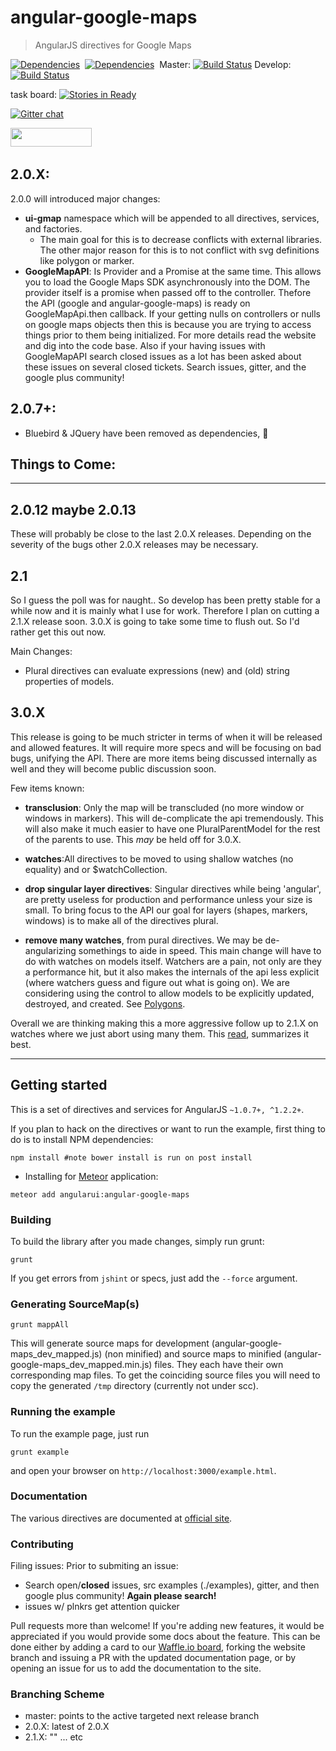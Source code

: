 # angular-google-maps

> AngularJS directives for Google Maps


[![Dependencies](https://david-dm.org/angular-ui/angular-google-maps.svg)](https://david-dm.org/angular-ui/angular-google-maps)&nbsp; 
[![Dependencies](https://david-dm.org/angular-ui/angular-google-maps/dev-status.svg)](https://david-dm.org/angular-ui/angular-google-maps)&nbsp; 
Master: [![Build Status](https://travis-ci.org/angular-ui/angular-google-maps.svg?branch=master)](https://travis-ci.org/angular-ui/angular-google-maps)
Develop: [![Build Status](https://travis-ci.org/angular-ui/angular-google-maps.svg?branch=develop)](https://travis-ci.org/angular-ui/angular-google-maps)

task board: [![Stories in Ready](https://badge.waffle.io/angular-ui/angular-google-maps.png?label=ready&title=Ready)](https://waffle.io/angular-ui/angular-google-maps)

[![Gitter chat](https://badges.gitter.im/angular-ui/angular-google-maps.svg)](https://gitter.im/angular-ui/angular-google-maps)

<img src="http://benschwarz.github.io/bower-badges/badge@2x.png?pkgname=angular-google-maps" width="130" height="30">&nbsp;

## 2.0.X:
2.0.0 will introduced major changes:
- **ui-gmap** namespace which will be appended to all directives, services, and factories.
  - The main goal for this is to decrease conflicts with external libraries. The other major reason for this is to not conflict with svg definitions like polygon or marker.
- **GoogleMapAPI**: Is Provider and a Promise at the same time. This allows you to load the Google Maps SDK asynchronously into the DOM. The provider itself is a promise when passed off to the controller. Thefore the API (google and angular-google-maps) is ready on GoogleMapApi.then callback. If your getting nulls on controllers or nulls on google maps objects then this is because you are trying to access things prior to them being initialized. For more details read the website and dig into the code base. Also if your having issues with GoogleMapAPI search closed issues as a lot has been asked about these issues on several closed tickets. Search issues, gitter, and the google plus community!

## 2.0.7+:
- Bluebird & JQuery have been removed as dependencies, :clap:

## Things to Come:
_______________________
## 2.0.12 maybe 2.0.13

These will probably be close to the last 2.0.X releases. Depending on the severity of the bugs other 2.0.X releases may be necessary.

## 2.1

So I guess the poll was for naught.. So develop has been pretty stable for a while now and it is mainly what I use for work. Therefore I plan on cutting a 2.1.X release soon. 3.0.X is going to take some time to flush out. So I'd rather get this out now.

Main Changes:
- Plural directives can evaluate expressions (new) and (old) string properties of models.

## 3.0.X
This release is going to be much stricter in terms of when it will be released and allowed features. It will require more specs and will be focusing on bad bugs, unifying the API. There are more items being discussed internally as well and they will become public discussion soon.

Few items known:
- **transclusion**: Only the map will be transcluded (no more window or windows in markers). This will de-complicate the api tremendously. This will also make it much easier to have one PluralParentModel for the rest of the parents to use. This *may* be held off for 3.0.X. 
- **watches**:All directives to be moved to using shallow watches (no equality) and or $watchCollection.

- **drop singular layer directives**: Singular directives while being 'angular', are pretty useless for production and performance unless your size is small. To bring focus to the API our goal for layers (shapes, markers, windows) is to make all of the directives plural.

- **remove many watches**, from pural directives. We may be de-angularizing somethings to aide in speed. This main change will have to do with watches on models itself. Watchers are a pain, not only are they a performance hit, but it also makes the internals of the api less explicit (where watchers guess and figure out what is going on). We are considering using the control to allow models to be explicitly updated, destroyed, and created. See [Polygons](https://github.com/angular-ui/angular-google-maps/blob/master/src/coffee/directives/api/polygons.coffee#L24-L29).

Overall we are thinking making this a more aggressive follow up to 2.1.X on watches where we just abort using many them. This [read](http://gehrcke.de/2014/11/sharing-state-in-angularjs-be-aware-of-watch-issues-and-race-conditions-during-app-initialization/), summarizes it best.

__________________
## Getting started
This is a set of directives and services for AngularJS `~1.0.7+, ^1.2.2+`.

If you plan to hack on the directives or want to run the example, first thing to do is to install NPM dependencies:

```shell
npm install #note bower install is run on post install 
```

* Installing for [Meteor](https://www.meteor.com/) application:

```shell
meteor add angularui:angular-google-maps
```

### Building
To build the library after you made changes, simply run grunt:

```shell
grunt
```

If you get errors from `jshint` or specs, just add the `--force` argument.

### Generating SourceMap(s)
```shell
grunt mappAll
```
This will generate source maps for development (angular-google-maps_dev_mapped.js) (non minified) and source maps to minified 
(angular-google-maps_dev_mapped.min.js) files. They each have their own corresponding map files.  To get the coinciding source 
files you will need to copy the generated `/tmp` directory (currently not under scc).

### Running the example
To run the example page, just run

```shell
grunt example
```

and open your browser on `http://localhost:3000/example.html`.

### Documentation
The various directives are documented at [official site](http://angular-google-maps.org).

### Contributing

Filing issues: 
 Prior to submiting an issue:
- Search open/**closed** issues, src examples (./examples), gitter, and then google plus community! **Again please search!**
- issues w/ plnkrs get attention quicker

Pull requests more than welcome! If you're adding new features, it would be appreciated if you would provide some docs about the feature. 
This can be done either by adding a card to our [Waffle.io board](https://waffle.io/angular-ui/angular-google-maps), forking the website 
branch and issuing a PR with the updated documentation page, or by opening an issue for us to add the documentation to the site.

### Branching Scheme

- master: points to the active targeted next release branch
- 2.0.X: latest of 2.0.X
- 2.1.X: ""
... etc
